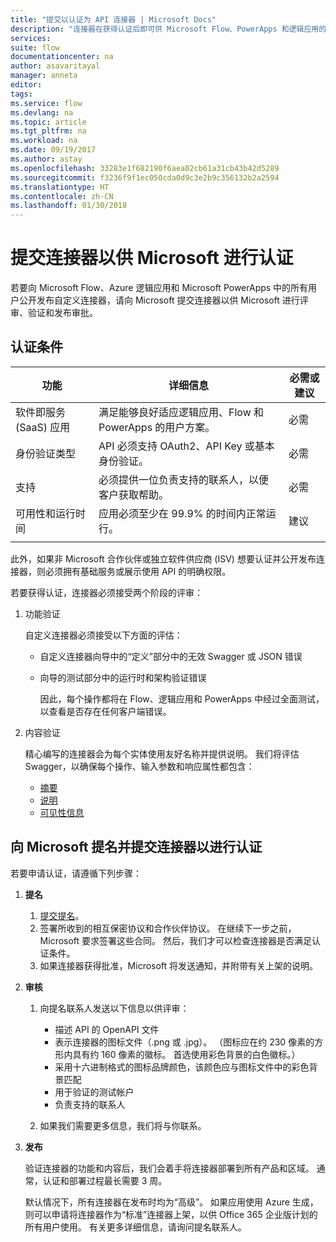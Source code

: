 ```yaml
---
title: "提交以认证为 API 连接器 | Microsoft Docs"
description: "连接器在获得认证后即可供 Microsoft Flow、PowerApps 和逻辑应用的所有用户使用。"
services: 
suite: flow
documentationcenter: na
author: asavaritayal
manager: anneta
editor: 
tags: 
ms.service: flow
ms.devlang: na
ms.topic: article
ms.tgt_pltfrm: na
ms.workload: na
ms.date: 09/19/2017
ms.author: astay
ms.openlocfilehash: 33283e1f682190f6aea02cb61a31cb43b42d5289
ms.sourcegitcommit: f3236f9f1ec050cda0d9c3e2b9c356132b2a2594
ms.translationtype: HT
ms.contentlocale: zh-CN
ms.lasthandoff: 01/30/2018
---
```

# <a name="submit-your-connectors-for-microsoft-certification"></a>提交连接器以供 Microsoft 进行认证
若要向 Microsoft Flow、Azure 逻辑应用和 Microsoft PowerApps 中的所有用户公开发布自定义连接器，请向 Microsoft 提交连接器以供 Microsoft 进行评审、验证和发布审批。 

## <a name="certification-criteria"></a>认证条件
| 功能 | 详细信息 | 必需或建议 |
| --- | --- | --- |
| 软件即服务 (SaaS) 应用 |满足能够良好适应逻辑应用、Flow 和 PowerApps 的用户方案。 |必需 |
| 身份验证类型 |API 必须支持 OAuth2、API Key 或基本身份验证。 |必需 |
| 支持 |必须提供一位负责支持的联系人，以便客户获取帮助。 |必需 |
| 可用性和运行时间 |应用必须至少在 99.9% 的时间内正常运行。 |建议 |
|  | | |

此外，如果非 Microsoft 合作伙伴或独立软件供应商 (ISV) 想要认证并公开发布连接器，则必须拥有基础服务或展示使用 API 的明确权限。

若要获得认证，连接器必须接受两个阶段的评审： 

1. 功能验证
   
    自定义连接器必须接受以下方面的评估：
   
   * 自定义连接器向导中的“定义”部分中的无效 Swagger 或 JSON 错误
   * 向导的测试部分中的运行时和架构验证错误
     
     因此，每个操作都将在 Flow、逻辑应用和 PowerApps 中经过全面测试，以查看是否存在任何客户端错误。
2. 内容验证
   
    精心编写的连接器会为每个实体使用友好名称并提供说明。 我们将评估 Swagger，以确保每个操作、输入参数和响应属性都包含：
   
   * [摘要](https://docs.microsoft.com/azure/logic-apps/custom-connector-openapi-extensions#summary)
   * [说明](https://docs.microsoft.com/azure/logic-apps/custom-connector-openapi-extensions#description)
   * [可见性信息](https://docs.microsoft.com/azure/logic-apps/custom-connector-openapi-extensions#visibility)

## <a name="nominate-and-submit-your-connector-to-microsoft-for-certification"></a>向 Microsoft 提名并提交连接器以进行认证
若要申请认证，请遵循下列步骤：

1. **提名**
   
   1. [提交提名](https://go.microsoft.com/fwlink/?linkid=848754)。
   2. 签署所收到的相互保密协议和合作伙伴协议。 
      在继续下一步之前，Microsoft 要求签署这些合同。 
      然后，我们才可以检查连接器是否满足认证条件。 
   3. 如果连接器获得批准，Microsoft 将发送通知，并附带有关上架的说明。
2. **审核**
   
   1. 向提名联系人发送以下信息以供评审：
      
      * 描述 API 的 OpenAPI 文件
      * 表示连接器的图标文件（.png 或 .jpg）。 （图标应在约 230 像素的方形内具有约 160 像素的徽标。 首选使用彩色背景的白色徽标。）
      * 采用十六进制格式的图标品牌颜色，该颜色应与图标文件中的彩色背景匹配
      * 用于验证的测试帐户
      * 负责支持的联系人
   2. 如果我们需要更多信息，我们将与你联系。
3. **发布**
   
    验证连接器的功能和内容后，我们会着手将连接器部署到所有产品和区域。 通常，认证和部署过程最长需要 3 周。
   
    默认情况下，所有连接器在发布时均为“高级”。 
    如果应用使用 Azure 生成，则可以申请将连接器作为“标准”连接器上架，以供 Office 365 企业版计划的所有用户使用。 
    有关更多详细信息，请询问提名联系人。

